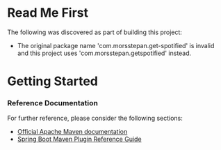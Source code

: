 # Read Me First
The following was discovered as part of building this project:

* The original package name 'com.morsstepan.get-spotified' is invalid and this project uses 'com.morsstepan.getspotified' instead.

# Getting Started

### Reference Documentation
For further reference, please consider the following sections:

* [Official Apache Maven documentation](https://maven.apache.org/guides/index.html)
* [Spring Boot Maven Plugin Reference Guide](https://docs.spring.io/spring-boot/docs/2.2.4.RELEASE/maven-plugin/)

